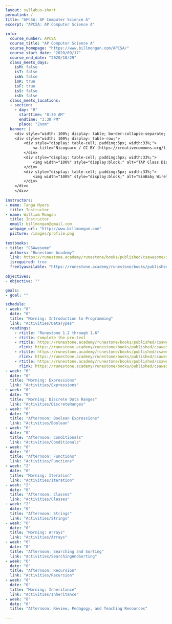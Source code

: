 ```yaml
---
layout: syllabus-short
permalink: /
title: "APCSA: AP Computer Science A"
excerpt: "APCSA: AP Computer Science A"
    
info:
  course_number: APCSA
  course_title: "AP Computer Science A"
  course_homepage: "https://www.billmongan.com/APCSA/"
  course_start_date: "2020/09/17"
  course_end_date: "2020/10/29"
  class_meets_days:
    isM: false
    isT: false
    isW: false
    isR: true
    isF: true 
    isS: false
    isU: false
  class_meets_locations:
  - section:
    - day: "R"
      starttime: "8:30 AM"
      endtime: "3:30 PM"
      place: "Zoom"      
  banner: |
    <div style="width: 100%; display: table; border-collapse:separate; border-spacing:5px;">
    <div style="width: 100%; display: table-row;">
        <div style="display: table-cell; padding:5px; width:33%;">
            <a title="Nicoguaro / CC BY (https://creativecommons.org/licenses/by/4.0)" href="https://commons.wikimedia.org/wiki/File:Iris_dataset_scatterplot.svg"><img width="100%" style="display:block;"  alt="Iris dataset scatterplot" src="https://upload.wikimedia.org/wikipedia/commons/thumb/5/56/Iris_dataset_scatterplot.svg/512px-Iris_dataset_scatterplot.svg.png"></a>
        </div>
        <div style="display: table-cell; padding:5px; width:33%;">
            <img width="100%" style="display:block;" alt="TAP Class Diagram" src="http://www.billmongan.com/files/media/software-clusternav/clusternav.jpg">
        </div>
        <div style="display: table-cell; padding:5px; width:33%;">
            <img width="100%" style="display:block;" alt="SimBaby Wireless Respiratory Analysis with the Smart Fabric Bellyband" src="http://www.billmongan.com/files/media/software-iotframework/simbaby.jpg">
        </div>
    </div>
    </div>    
    
instructors:
- name: Tanga Myers
  title: Instructor
- name: William Mongan
  title: Instructor
  email: billmongan@gmail.com
  webpage_url: "http://www.billmongan.com"
  picture: /images/profile.png      
  
textbooks:
- title: "CSAwesome"
  authors: "Runestone Academy"
  link: https://runestone.academy/runestone/books/published/csawesome/index.html
  isrequired: true 
  freelyavailable: "https://runestone.academy/runestone/books/published/csawesome/index.html"
      
objectives:
- objective: ""

goals:
- goal: ""

schedule:
- week: "0"
  date: "0"
  title: "Morning: Introduction to Programming"
  link: "Activities/DataTypes"
  readings:
    - rtitle: "Runestone 1.2 through 1.6"
    - rtitle: Complete the pre-test
    - rtitle: https://runestone.academy/runestone/books/published/csawesome/Unit1-Getting-Started/topic-1-2-java-intro.html
      rlink: https://runestone.academy/runestone/books/published/csawesome/Unit1-Getting-Started/topic-1-2-java-intro.html
    - rtitle: https://runestone.academy/runestone/books/published/csawesome/Unit1-Getting-Started/topic-1-6-casting.html
      rlink: https://runestone.academy/runestone/books/published/csawesome/Unit1-Getting-Started/topic-1-6-casting.html
    - rtitle: https://runestone.academy/runestone/books/published/csawesome/Unit1-Getting-Started/topic-1-4-assignment.html
      rlink: https://runestone.academy/runestone/books/published/csawesome/Unit1-Getting-Started/topic-1-4-assignment.html
- week: "0"
  date: "0"
  title: "Morning: Expressions"
  link: "Activities/Expressions"
- week: "0"
  date: "0"
  title: "Morning: Discrete Data Ranges"
  link: "Activities/DiscreteRanges"  
- week: "0"
  date: "0"
  title: "Afternoon: Boolean Expressions"
  link: "Activities/Boolean"    
- week: "0"
  date: "0"
  title: "Afternoon: Conditionals"
  link: "Activities/Conditionals"  
- week: "0"
  date: "0"
  title: "Afternoon: Functions"
  link: "Activities/Functions"  
- week: "2"
  date: "0"
  title: "Morning: Iteration"
  link: "Activities/Iteration"   
- week: "2"
  date: "0"
  title: "Afternoon: Classes"
  link: "Activities/Classes"  
- week: "2"
  date: "0"
  title: "Afternoon: Strings"
  link: "Activities/Strings"    
- week: "6"
  date: "0"
  title: "Morning: Arrays"
  link: "Activities/Arrays"  
- week: "6"
  date: "0"
  title: "Afternoon: Searching and Sorting"
  link: "Activities/SearchingAndSorting"
- week: "6"
  date: "0"
  title: "Afternoon: Recursion"
  link: "Activities/Recursion"   
- week: "8"
  date: "0"
  title: "Morning: Inheritance"
  link: "Activities/Inheritance"
- week: "8"
  date: "0"
  title: "Afternoon: Review, Pedagogy, and Teaching Resources"
  
---
```

